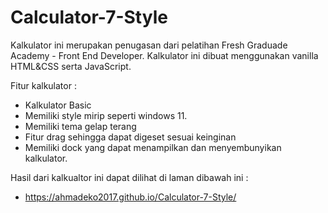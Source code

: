 # Calculator-7-Style

Kalkulator ini merupakan penugasan dari pelatihan Fresh Graduade Academy - Front End Developer. Kalkulator ini dibuat menggunakan vanilla HTML&CSS serta JavaScript. 

Fitur kalkulator :
- Kalkulator Basic
- Memiliki style mirip seperti windows 11.
- Memiliki tema gelap terang
- Fitur drag sehingga dapat digeset sesuai keinginan
- Memiliki dock yang dapat menampilkan dan menyembunyikan kalkulator.

Hasil dari kalkualtor ini dapat dilihat di laman dibawah ini :
- https://ahmadeko2017.github.io/Calculator-7-Style/
